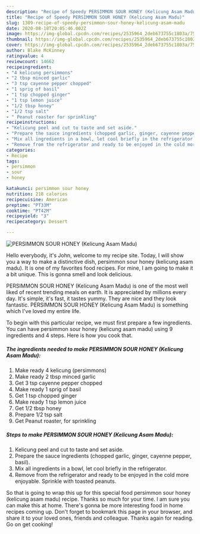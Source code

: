 ```yaml
---
description: "Recipe of Speedy PERSIMMON SOUR HONEY (Kelicung Asam Madu)"
title: "Recipe of Speedy PERSIMMON SOUR HONEY (Kelicung Asam Madu)"
slug: 1309-recipe-of-speedy-persimmon-sour-honey-kelicung-asam-madu
date: 2020-08-18T20:05:46.002Z
image: https://img-global.cpcdn.com/recipes/2535964_2deb673755c1803a/751x532cq70/persimmon-sour-honey-kelicung-asam-madu-recipe-main-photo.jpg
thumbnail: https://img-global.cpcdn.com/recipes/2535964_2deb673755c1803a/751x532cq70/persimmon-sour-honey-kelicung-asam-madu-recipe-main-photo.jpg
cover: https://img-global.cpcdn.com/recipes/2535964_2deb673755c1803a/751x532cq70/persimmon-sour-honey-kelicung-asam-madu-recipe-main-photo.jpg
author: Blake McKinney
ratingvalue: 4
reviewcount: 14662
recipeingredient:
- "4 kelicung persimmons"
- "2 tbsp minced garlic"
- "3 tsp cayenne pepper chopped"
- "1 sprig of basil"
- "1 tsp chopped ginger"
- "1 tsp lemon juice"
- "1/2 tbsp honey"
- "1/2 tsp salt"
- " Peanut roaster for sprinkling"
recipeinstructions:
- "Kelicung peel and cut to taste and set aside."
- "Prepare the sauce ingredients (chopped garlic, ginger, cayenne pepper, basil)."
- "Mix all ingredients in a bowl, let cool briefly in the refrigerator."
- "Remove from the refrigerator and ready to be enjoyed in the cold more enjoyable. Sprinkle with toasted peanuts."
categories:
- Recipe
tags:
- persimmon
- sour
- honey

katakunci: persimmon sour honey 
nutrition: 218 calories
recipecuisine: American
preptime: "PT33M"
cooktime: "PT42M"
recipeyield: "3"
recipecategory: Dessert

---
```



![PERSIMMON SOUR HONEY (Kelicung Asam Madu)](https://img-global.cpcdn.com/recipes/2535964_2deb673755c1803a/751x532cq70/persimmon-sour-honey-kelicung-asam-madu-recipe-main-photo.jpg)

Hello everybody, it's John, welcome to my recipe site. Today, I will show you a way to make a distinctive dish, persimmon sour honey (kelicung asam madu). It is one of my favorites food recipes. For mine, I am going to make it a bit unique. This is gonna smell and look delicious.



PERSIMMON SOUR HONEY (Kelicung Asam Madu) is one of the most well liked of recent trending meals on earth. It is appreciated by millions every day. It's simple, it's fast, it tastes yummy. They are nice and they look fantastic. PERSIMMON SOUR HONEY (Kelicung Asam Madu) is something which I've loved my entire life.


To begin with this particular recipe, we must first prepare a few ingredients. You can have persimmon sour honey (kelicung asam madu) using 9 ingredients and 4 steps. Here is how you cook that.

<!--inarticleads1-->

##### The ingredients needed to make PERSIMMON SOUR HONEY (Kelicung Asam Madu):

1. Make ready 4 kelicung (persimmons)
1. Make ready 2 tbsp minced garlic
1. Get 3 tsp cayenne pepper chopped
1. Make ready 1 sprig of basil
1. Get 1 tsp chopped ginger
1. Make ready 1 tsp lemon juice
1. Get 1/2 tbsp honey
1. Prepare 1/2 tsp salt
1. Get  Peanut roaster, for sprinkling




<!--inarticleads2-->

##### Steps to make PERSIMMON SOUR HONEY (Kelicung Asam Madu):

1. Kelicung peel and cut to taste and set aside.
1. Prepare the sauce ingredients (chopped garlic, ginger, cayenne pepper, basil).
1. Mix all ingredients in a bowl, let cool briefly in the refrigerator.
1. Remove from the refrigerator and ready to be enjoyed in the cold more enjoyable. Sprinkle with toasted peanuts.




So that is going to wrap this up for this special food persimmon sour honey (kelicung asam madu) recipe. Thanks so much for your time. I am sure you can make this at home. There's gonna be more interesting food in home recipes coming up. Don't forget to bookmark this page in your browser, and share it to your loved ones, friends and colleague. Thanks again for reading. Go on get cooking!

